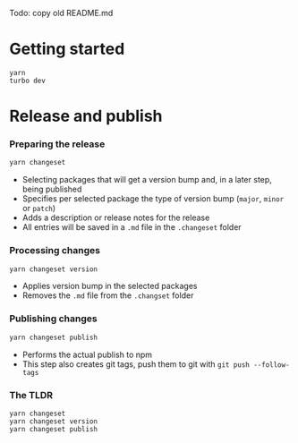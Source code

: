 Todo: copy old README.md

# Getting started

```
yarn
turbo dev
```

# Release and publish

### Preparing the release

```bash
yarn changeset
```

-   Selecting packages that will get a version bump and, in a later step, being published
-   Specifies per selected package the type of version bump (`major`, `minor` or `patch`)
-   Adds a description or release notes for the release
-   All entries will be saved in a `.md` file in the `.changeset` folder

### Processing changes

```bash
yarn changeset version
```

-   Applies version bump in the selected packages
-   Removes the `.md` file from the `.changset` folder

### Publishing changes

```bash
yarn changeset publish
```

-   Performs the actual publish to npm
-   This step also creates git tags, push them to git with `git push --follow-tags`

### The TLDR

```
yarn changeset
yarn changeset version
yarn changeset publish
```
